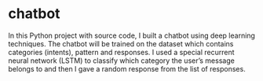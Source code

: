 # chatbot
In this Python project with source code, I built a chatbot using deep learning techniques. The chatbot will be trained on the dataset which contains categories (intents), pattern and responses.
I used a special recurrent neural network (LSTM) to classify which category the user’s message belongs to and then I gave a random response from the list of responses.
